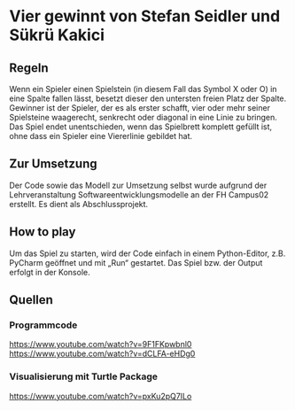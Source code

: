 # Vier gewinnt von Stefan Seidler und Sükrü Kakici

## Regeln
Wenn ein Spieler einen Spielstein (in diesem Fall das Symbol X oder O) in eine Spalte fallen lässt, besetzt dieser den untersten freien Platz der Spalte. Gewinner ist der Spieler, der es als erster schafft, vier oder mehr seiner Spielsteine waagerecht, senkrecht oder diagonal in eine Linie zu bringen. Das Spiel endet unentschieden, wenn das Spielbrett komplett gefüllt ist, ohne dass ein Spieler eine Viererlinie gebildet hat. 

## Zur Umsetzung
Der Code sowie das Modell zur Umsetzung selbst wurde aufgrund der Lehrveranstaltung Softwareentwicklungsmodelle an der FH Campus02 erstellt. Es dient als Abschlussprojekt.

## How to play
Um das Spiel zu starten, wird der Code einfach in einem Python-Editor, z.B. PyCharm geöffnet und mit „Run“ gestartet. Das Spiel bzw. der Output erfolgt in der Konsole. 

## Quellen
### Programmcode
https://www.youtube.com/watch?v=9F1FKpwbnl0
https://www.youtube.com/watch?v=dCLFA-eHDg0
### Visualisierung mit Turtle Package
https://www.youtube.com/watch?v=pxKu2pQ7ILo
